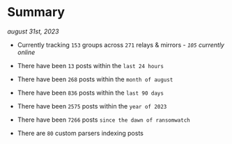 
# Summary
_august 31st, 2023_

- Currently tracking `153` groups across `271` relays & mirrors - _`105` currently online_

- There have been `13` posts within the `last 24 hours`

- There have been `268` posts within the `month of august`

- There have been `836` posts within the `last 90 days`

- There have been `2575` posts within the `year of 2023`

- There have been `7266` posts `since the dawn of ransomwatch`

- There are `80` custom parsers indexing posts
